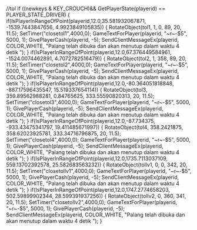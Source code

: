 //tol
	if ((newkeys & KEY_CROUCH)&& GetPlayerState(playerid) == PLAYER_STATE_DRIVER)
    {
        	if(IsPlayerInRangeOfPoint(playerid,12.0,35.581932067871, -1539.7443847656, 4.9923849105835))
         	{
         		RotateObject(tol1, 1, 0, 89, 20, 11.5);
           		SetTimer("closetol1",4000,0);
	            GameTextForPlayer(playerid, "~r~-$5", 5000, 1);
	            GivePlayerCash(playerid, -5);
	            SendClientMessageEx(playerid, COLOR_WHITE, "Palang telah dibuka dan akan menutup dalam waktu 4 detik ");
           	}
            if(IsPlayerInRangeOfPoint(playerid,12.0,67.376449584961, -1524.0074462891, 4.7072782516479))
            {
	            RotateObject(tol2, 1, 358, 89, 20, 11.5);
	            SetTimer("closetol2",4000,0);
	            GameTextForPlayer(playerid, "~r~-$5", 5000, 1);
	            GivePlayerCash(playerid, -5);
	            SendClientMessageEx(playerid, COLOR_WHITE, "Palang telah dibuka dan akan menutup dalam waktu 4 detik ");
            }
            if(IsPlayerInRangeOfPoint(playerid,12.0,-80.364051818848, -887.17596435547, 15.519337654114))
         	{
	            RotateObject(tol3, 359.89562988281, 0.84765625, 333.55590820313, 20, 11.5);
	            SetTimer("closetol3",4000,0);
	            GameTextForPlayer(playerid, "~r~-$5", 5000, 1);
	            GivePlayerCash(playerid, -5);
	            SendClientMessageEx(playerid, COLOR_WHITE, "Palang telah dibuka dan akan menutup dalam waktu 4 detik ");
            }
         	if(IsPlayerInRangeOfPoint(playerid,12.0,-87.734375, -933.43475341797, 19.411485671997))
          	{
	            RotateObject(tol4, 358.2421875, 358.62023925781, 333.34716796875, 20, 11.5);
	            SetTimer("closetol4",4000,0);
	            GameTextForPlayer(playerid, "~r~-$5", 5000, 1);
	            GivePlayerCash(playerid, -5);
	            SendClientMessageEx(playerid, COLOR_WHITE, "Palang telah dibuka dan akan menutup dalam waktu 4 detik ");
            }
	        if(IsPlayerInRangeOfPoint(playerid,12.0,1735.7113037109, 559.13702392578, 25.582683563232))
            {
	            RotateObject(tollv1, 0, 0, 342, 20, 11.5);
	            SetTimer("closetollv1",4000,0);
	            GameTextForPlayer(playerid, "~r~-$5", 5000, 1);
	            GivePlayerCash(playerid, -5);
	            SendClientMessageEx(playerid, COLOR_WHITE, "Palang telah dibuka dan akan menutup dalam waktu 4 detik ");
            }
			if(IsPlayerInRangeOfPoint(playerid,12.0,1747.2774658203, 502.59899902344, 28.599391937256))
            {
	            RotateObject(tollv2, 0, 360, 341, 20, 11.5);
	            SetTimer("closetollv2",4000,0);
	            GameTextForPlayer(playerid, "~r~-$5", 5000, 1);
	            GivePlayerCash(playerid, -5);
	            SendClientMessageEx(playerid, COLOR_WHITE, "Palang telah dibuka dan akan menutup dalam waktu 4 detik ");
            }
